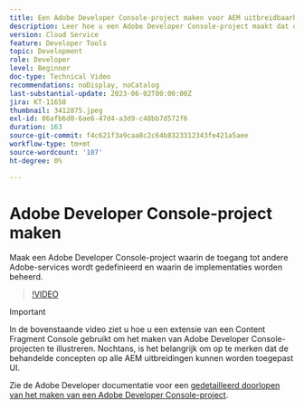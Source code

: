 ```yaml
---
title: Een Adobe Developer Console-project maken voor AEM uitbreidbaarheid van de gebruikersinterface
description: Leer hoe u een Adobe Developer Console-project maakt dat de toegang tot andere Adobe-services definieert en de implementaties ervan beheert.
version: Cloud Service
feature: Developer Tools
topic: Development
role: Developer
level: Beginner
doc-type: Technical Video
recommendations: noDisplay, noCatalog
last-substantial-update: 2023-06-02T00:00:00Z
jira: KT-11658
thumbnail: 3412875.jpeg
exl-id: 06afb6d0-6ae6-47d4-a3d9-c48bb7d572f6
duration: 163
source-git-commit: f4c621f3a9caa8c2c64b8323312343fe421a5aee
workflow-type: tm+mt
source-wordcount: '107'
ht-degree: 0%

---
```


# Adobe Developer Console-project maken

Maak een Adobe Developer Console-project waarin de toegang tot andere Adobe-services wordt gedefinieerd en waarin de implementaties worden beheerd.

>[!VIDEO](https://video.tv.adobe.com/v/3412875?quality=12&learn=on)

>[!IMPORTANT]
>
> In de bovenstaande video ziet u hoe u een extensie van een Content Fragment Console gebruikt om het maken van Adobe Developer Console-projecten te illustreren. Nochtans, is het belangrijk om op te merken dat de behandelde concepten op alle AEM uitbreidingen kunnen worden toegepast UI.

Zie de Adobe Developer documentatie voor een [gedetailleerd doorlopen van het maken van een Adobe Developer Console-project](https://developer.adobe.com/uix/docs/services/aem-cf-console-admin/extension-development/#create-a-project-in-adobe-developer-console).
